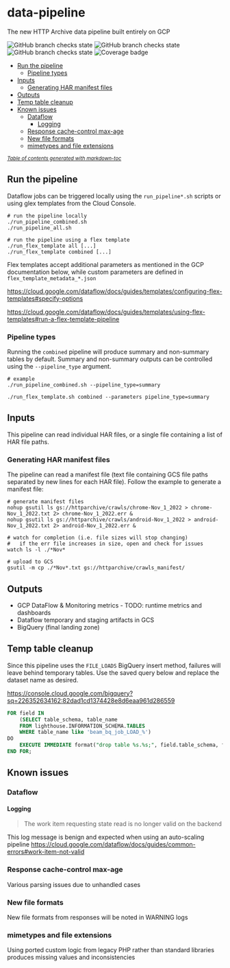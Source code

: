 # data-pipeline
The new HTTP Archive data pipeline built entirely on GCP

![GitHub branch checks state](https://github.com/HTTPArchive/data-pipeline/actions/workflows/code-static-analysis.yml/badge.svg?branch=main)
![GitHub branch checks state](https://github.com/HTTPArchive/data-pipeline/actions/workflows/linter.yml/badge.svg?branch=main)
![GitHub branch checks state](https://github.com/HTTPArchive/data-pipeline/actions/workflows/unittest.yml/badge.svg?branch=main)
![Coverage badge](https://img.shields.io/endpoint?url=https://raw.githubusercontent.com/wiki/HTTPArchive/data-pipeline/python-coverage-comment-action-badge.json)

- [Run the pipeline](#run-the-pipeline)
  * [Pipeline types](#pipeline-types)
- [Inputs](#inputs)
  * [Generating HAR manifest files](#generating-har-manifest-files)
- [Outputs](#outputs)
- [Temp table cleanup](#temp-table-cleanup)
- [Known issues](#known-issues)
  * [Dataflow](#dataflow)
    + [Logging](#logging)
  * [Response cache-control max-age](#response-cache-control-max-age)
  * [New file formats](#new-file-formats)
  * [mimetypes and file extensions](#mimetypes-and-file-extensions)

<small><i><a href='http://ecotrust-canada.github.io/markdown-toc/'>Table of contents generated with markdown-toc</a></i></small>


## Run the pipeline
Dataflow jobs can be triggered locally using the `run_pipeline*.sh` scripts or using glex templates from the Cloud Console.

```shell
# run the pipeline locally
./run_pipeline_combined.sh
./run_pipeline_all.sh

# run the pipeline using a flex template
./run_flex_template all [...]
./run_flex_template combined [...]
```

Flex templates accept additional parameters as mentioned in the GCP documentation below, while custom parameters are defined in `flex_template_metadata_*.json`

https://cloud.google.com/dataflow/docs/guides/templates/configuring-flex-templates#specify-options

https://cloud.google.com/dataflow/docs/guides/templates/using-flex-templates#run-a-flex-template-pipeline


### Pipeline types

Running the `combined` pipeline will produce summary and non-summary tables by default.
Summary and non-summary outputs can be controlled using the `--pipeline_type` argument.

```shell
# example
./run_pipeline_combined.sh --pipeline_type=summary

./run_flex_template.sh combined --parameters pipeline_type=summary
```

## Inputs

This pipeline can read individual HAR files, or a single file containing a list of HAR file paths.

### Generating HAR manifest files

The pipeline can read a manifest file (text file containing GCS file paths separated by new lines for each HAR file). Follow the example to generate a manifest file:

```shell
# generate manifest files
nohup gsutil ls gs://httparchive/crawls/chrome-Nov_1_2022 > chrome-Nov_1_2022.txt 2> chrome-Nov_1_2022.err &
nohup gsutil ls gs://httparchive/crawls/android-Nov_1_2022 > android-Nov_1_2022.txt 2> android-Nov_1_2022.err &

# watch for completion (i.e. file sizes will stop changing)
#   if the err file increases in size, open and check for issues
watch ls -l ./*Nov*

# upload to GCS
gsutil -m cp ./*Nov*.txt gs://httparchive/crawls_manifest/
```

## Outputs

- GCP DataFlow & Monitoring metrics - TODO: runtime metrics and dashboards
- Dataflow temporary and staging artifacts in GCS
- BigQuery (final landing zone)

## Temp table cleanup

Since this pipeline uses the `FILE_LOADS` BigQuery insert method, failures will leave behind temporary tables.
Use the saved query below and replace the dataset name as desired.

https://console.cloud.google.com/bigquery?sq=226352634162:82dad1cd1374428e8d6eaa961d286559

```sql
FOR field IN
    (SELECT table_schema, table_name
    FROM lighthouse.INFORMATION_SCHEMA.TABLES
    WHERE table_name like 'beam_bq_job_LOAD_%')
DO
    EXECUTE IMMEDIATE format("drop table %s.%s;", field.table_schema, field.table_name);
END FOR;
```

## Known issues

### Dataflow

#### Logging

> The work item requesting state read is no longer valid on the backend

This log message is benign and expected when using an auto-scaling pipeline
https://cloud.google.com/dataflow/docs/guides/common-errors#work-item-not-valid

### Response cache-control max-age

Various parsing issues due to unhandled cases

### New file formats

New file formats from responses will be noted in WARNING logs

### mimetypes and file extensions

Using ported custom logic from legacy PHP rather than standard libraries produces missing values and inconsistencies
